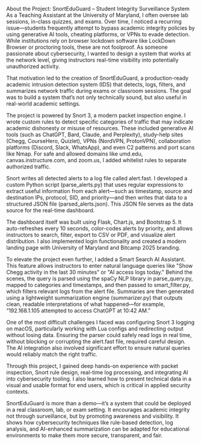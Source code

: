 About the Project: SnortEduGuard – Student Integrity Surveillance System
As a Teaching Assistant at the University of Maryland, I often oversee lab sessions, in-class quizzes, and exams. Over time, I noticed a recurring issue—students frequently attempt to bypass academic integrity policies by using generative AI tools, cheating platforms, or VPNs to evade detection. While institutions rely on browser lockdown software like LockDown Browser or proctoring tools, these are not foolproof. As someone passionate about cybersecurity, I wanted to design a system that works at the network level, giving instructors real-time visibility into potentially unauthorized activity.

That motivation led to the creation of SnortEduGuard, a production-ready academic intrusion detection system (IDS) that detects, logs, filters, and summarizes network traffic during exams or classroom sessions. The goal was to build a system that’s not only technically sound, but also useful in real-world academic settings.

The project is powered by Snort 3, a modern packet inspection engine. I wrote custom rules to detect specific categories of traffic that may indicate academic dishonesty or misuse of resources. These included generative AI tools (such as ChatGPT, Bard, Claude, and Perplexity), study-help sites (Chegg, CourseHero, Quizlet), VPNs (NordVPN, ProtonVPN), collaboration platforms (Discord, Slack, WhatsApp), and even C2 patterns and port scans like Nmap. For safe and allowed domains like umd.edu, canvas.instructure.com, and zoom.us, I added whitelist rules to separate authorized traffic.

Snort writes all detected alerts to a log file called alert.fast. I developed a custom Python script (parse_alerts.py) that uses regular expressions to extract useful information from each alert—such as timestamp, source and destination IPs, protocol, SID, and priority—and then writes that data to a structured JSON file (parsed_alerts.json). This JSON file serves as the data source for the real-time dashboard.

The dashboard itself was built using Flask, Chart.js, and Bootstrap 5. It auto-refreshes every 10 seconds, color-codes alerts by priority, and allows instructors to search, filter, export to CSV or PDF, and visualize alert distribution. I also implemented login functionality and created a modern landing page with University of Maryland and Bitcamp 2025 branding.

To elevate the project even further, I added a Smart Search AI Assistant. This feature allows instructors to enter natural language queries like "Show Chegg activity in the last 30 minutes" or "AI access logs today." Behind the scenes, the query is parsed using the spaCy NLP library in parse_query.py, mapped to categories and timestamps, and then passed to smart_filter.py, which filters relevant logs from the alert file. Summaries are then generated using a lightweight summarization engine (summarizer.py) that outputs clean, readable interpretations of what happened—for example, “192.168.1.105 attempted to access ChatGPT at 10:42 AM.”

One of the most difficult challenges I faced was configuring Snort 3 logging on macOS, particularly working with Lua configs and redirecting output without losing data. Ensuring the parser could safely read logs in real time, without blocking or corrupting the alert.fast file, required careful design. The AI integration also involved significant effort to ensure natural queries would reliably match the right traffic.

Through this project, I gained deep hands-on experience with packet inspection, Snort rule design, real-time log processing, and integrating AI into cybersecurity tooling. I also learned how to present technical data in a visual and usable format for end users, which is critical in applied security contexts.

SnortEduGuard is more than a demo—it’s a system that could be deployed in a real classroom, lab, or exam setting. It encourages academic integrity not through surveillance, but by promoting awareness and visibility. It shows how cybersecurity techniques like rule-based detection, log analysis, and AI-enhanced summarization can be adapted for educational environments to make them more secure, transparent, and fair.


